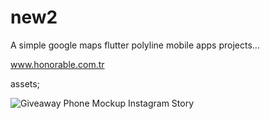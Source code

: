 # new2

A simple google maps flutter polyline mobile apps projects...

www.honorable.com.tr

assets;


![Giveaway Phone Mockup Instagram Story](https://github.com/AhmetRecaiElcan/flutter_google_maps/assets/97764491/4d8a5f5d-d231-4dd8-be43-08b8b4dfe15a)



